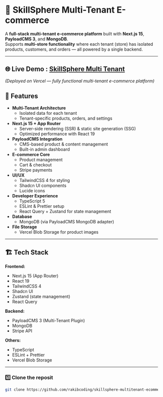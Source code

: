 # 🛒 SkillSphere Multi-Tenant E-commerce

A **full-stack multi-tenant e-commerce platform** built with **Next.js 15**, **PayloadCMS 3**, and **MongoDB**.  
Supports **multi-store functionality** where each tenant (store) has isolated products, customers, and orders — all powered by a single backend.

---
## 🌐 Live Demo : [SkillSphere Multi Tenant](https://skillsphere-multitenant-ecommerce.vercel.app/)

_(Deployed on Vercel — fully functional multi-tenant e-commerce platform)_


## 🚀 Features

- **Multi-Tenant Architecture**
  - Isolated data for each tenant
  - Tenant-specific products, orders, and settings
- **Next.js 15 + App Router**
  - Server-side rendering (SSR) & static site generation (SSG)
  - Optimized performance with React 19
- **PayloadCMS Integration**
  - CMS-based product & content management
  - Built-in admin dashboard
- **E-commerce Core**
  - Product management
  - Cart & checkout
  - Stripe payments
- **UI/UX**
  - TailwindCSS 4 for styling
  - Shadcn UI components
  - Lucide icons
- **Developer Experience**
  - TypeScript 5
  - ESLint & Prettier setup
  - React Query + Zustand for state management
- **Database**
  - MongoDB (via PayloadCMS MongoDB adapter)
- **File Storage**
  - Vercel Blob Storage for product images

---

## 🏗 Tech Stack

**Frontend:**
- Next.js 15 (App Router)
- React 19
- TailwindCSS 4
- Shadcn UI
- Zustand (state management)
- React Query

**Backend:**
- PayloadCMS 3 (Multi-Tenant Plugin)
- MongoDB
- Stripe API

**Others:**
- TypeScript
- ESLint + Prettier
- Vercel Blob Storage

---

<!-- ## 📦 Installation -->

### 1️⃣ Clone the reposit
```bash
git clone https://github.com/rakibcoding/skillsphere-multitenant-ecommerce.git